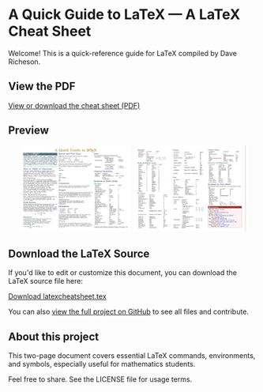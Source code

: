 # A Quick Guide to LaTeX — A LaTeX Cheat Sheet

Welcome! This is a quick-reference guide for LaTeX compiled by Dave Richeson.

## View the PDF

[View or download the cheat sheet (PDF)](latexcheatsheet.pdf)

## Preview

<p align="center">
  <img src="CheatSheetImage1.png" alt="Cheat Sheet Page 1" width="45%">
  <img src="CheatSheetImage2.png" alt="Cheat Sheet Page 2" width="45%">
</p>

## Download the LaTeX Source

If you'd like to edit or customize this document, you can download the LaTeX source file here:

[Download latexcheatsheet.tex](latexcheatsheet.tex)

You can also [view the full project on GitHub](https://github.com/divisbyzero/latex-cheatsheet) to see all files and contribute.

## About this project

This two-page document covers essential LaTeX commands, environments, and symbols, especially useful for mathematics students.

Feel free to share. See the LICENSE file for usage terms.
